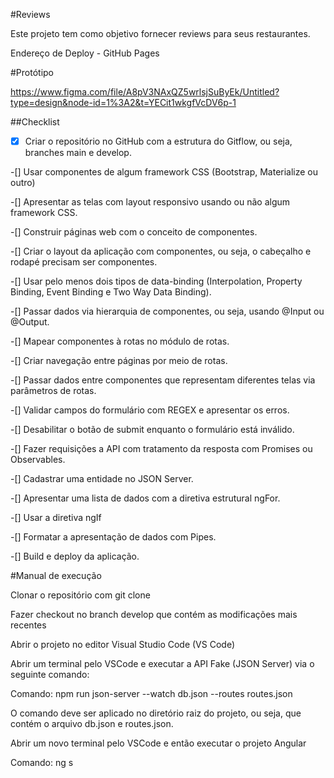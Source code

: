 #Reviews


Este projeto tem como objetivo fornecer reviews para seus restaurantes. 

Endereço de Deploy - GitHub Pages


#Protótipo

https://www.figma.com/file/A8pV3NAxQZ5wrlsjSuByEk/Untitled?type=design&node-id=1%3A2&t=YECit1wkgfVcDV6p-1

##Checklist

-[x] Criar o repositório no GitHub com a estrutura do Gitflow, ou seja, branches main e develop.

-[] Usar componentes de algum framework CSS (Bootstrap, Materialize ou outro)

-[] Apresentar as telas com layout responsivo usando ou não algum framework CSS.

-[] Construir páginas web com o conceito de componentes.

-[] Criar o layout da aplicação com componentes, ou seja, o cabeçalho e rodapé precisam ser componentes.

-[] Usar pelo menos dois tipos de data-binding (Interpolation, Property Binding, Event Binding e Two Way Data Binding).

-[] Passar dados via hierarquia de componentes, ou seja, usando @Input ou @Output.

-[] Mapear componentes à rotas no módulo de rotas.

-[] Criar navegação entre páginas por meio de rotas.

-[] Passar dados entre componentes que representam diferentes telas via parâmetros de rotas.

-[] Validar campos do formulário com REGEX e apresentar os erros.

-[] Desabilitar o botão de submit enquanto o formulário está inválido.

-[] Fazer requisições a API com tratamento da resposta com Promises ou Observables.

-[] Cadastrar uma entidade no JSON Server.

-[] Apresentar uma lista de dados com a diretiva estrutural ngFor.

-[] Usar a diretiva ngIf

-[] Formatar a apresentação de dados com Pipes.

-[] Build e deploy da aplicação.


#Manual de execução

Clonar o repositório com git clone

Fazer checkout no branch develop que contém as modificações mais recentes

Abrir o projeto no editor Visual Studio Code (VS Code)

Abrir um terminal pelo VSCode e executar a API Fake (JSON Server) via o seguinte comando:

Comando: npm run json-server --watch db.json --routes routes.json

O comando deve ser aplicado no diretório raiz do projeto, ou seja, que contém o arquivo db.json e routes.json.

Abrir um novo terminal pelo VSCode e então executar o projeto Angular

Comando: ng s

